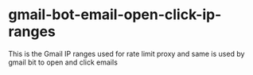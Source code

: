 # gmail-bot-email-open-click-ip-ranges
This is the Gmail IP ranges used for rate limit proxy and same is used by gmail bit to open and click emails
